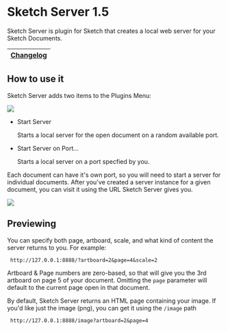 # Sketch Server 1.5

Sketch Server is plugin for Sketch that creates a local web server for your Sketch Documents.

[Changelog](/CHANGELOG.md)  |
------------- |

## How to use it ##

Sketch Server adds two items to the Plugins Menu:

![](https://i.imgur.com/ZEmnVPP.png)

- Start Server

  Starts a local server for the open document on a random available port.
  
- Start Server on Port...

  Starts a local server on a port specfied by you.
  
  
Each document can have it's own port, so you will need to start a server for individual documents.
After you've created a server instance for a given document, you can visit it using the URL Sketch Server gives you.

![](https://i.imgur.com/gEhh23W.png)

## Previewing ##

You can specify both page, artboard, scale, and what kind of content the server returns to you. For example:

     http://127.0.0.1:8888/?artboard=2&page=4&scale=2
     
Artboard & Page numbers are zero-based, so that will give you the 3rd artboard on page 5 of your document. Omitting the `page` parameter will default to the current page open in that document.

By default, Sketch Server returns an HTML page containing your image.
If you'd like just the image (png), you can get it using the `/image` path

     http://127.0.0.1:8888/image?artboard=2&page=4
